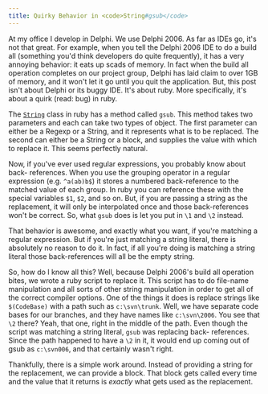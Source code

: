 ```yaml
---
title: Quirky Behavior in <code>String#gsub</code>
---
```

At my office I develop in Delphi. We use Delphi 2006. As far as IDEs go, it's
not that great. For example, when you tell the Delphi 2006 IDE to do a build
all (something you'd think developers do quite frequently), it has a very
annoying behavior: it eats up scads of memory. In fact when the build all
operation completes on our project group, Delphi has laid claim to over 1GB of
memory, and it won't let it go until you quit the application. But, this post
isn't about Delphi or its buggy IDE. It's about ruby. More specifically, it's
about a quirk (read: bug) in ruby.

The [`String`][1] class in ruby has a method called `gsub`. This method takes
two parameters and each can take two types of object. The first parameter can
either be a Regexp or a String, and it represents what is to be replaced. The
second can either be a String or a block, and supplies the value with which to
replace it. This seems perfectly natural.

Now, if you've ever used regular expressions, you probably know about back-
references. When you use the grouping operator in a regular expression (e.g.
`^a(ab)b$`) it stores a numbered back-reference to the matched value of each
group. In ruby you can reference these with the special variables `$1`, `$2`,
and so on. But, if you are passing a string as the replacement, it will only
be interpolated once and those back-references won't be correct. So, what
`gsub` does is let you put in `\1` and `\2` instead.

That behavior is awesome, and exactly what you want, if you're matching a
regular expression. But if you're just matching a string literal, there is
absolutely no reason to do it. In fact, if all you're doing is matching a
string literal those back-references will all be the empty string.

So, how do I know all this? Well, because Delphi 2006's build all operation
bites, we wrote a ruby script to replace it. This script has to do file-name
manipulation and all sorts of other string manipulation in order to get all of
the correct compiler options. One of the things it does is replace strings
like `$(CodeBase)` with a path such as `c:\svn\trunk`. Well, we have separate
code bases for our branches, and they have names like `c:\svn\2006`. You see
that `\2` there? Yeah, that one, right in the middle of the path. Even though
the script was matching a string literal, `gsub` was replacing back-
references. Since the path happened to have a `\2` in it, it would end up
coming out of gsub as `c:\svn006`, and that certainly wasn't right.

Thankfully, there is a simple work around. Instead of providing a string for
the replacement, we can provide a block. That block gets called every time and
the value that it returns is _exactly_ what gets used as the replacement.

   [1]: http://ruby-doc.org/core/classes/String.html

